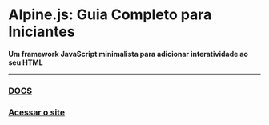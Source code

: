 # Alpine.js: Guia Completo para Iniciantes

**Um framework JavaScript minimalista para adicionar interatividade ao seu HTML**

---

### [DOCS](./docs/README.md)

### [Acessar o site](https://tiagofrancafernandes.github.io/Guia-Completo-para-Iniciantes-Alpine.js/)
